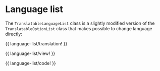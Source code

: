 <!-- ======================================================================
--- Search engine
title:          Language list
keywords:       language, list
description:    Language selection component of NgTranslation module.
--- Menu system
order:          60
text:           Language list
hidden:         false
umbel:          false
--- Page properties
id:             
document:       
layout:         layout-2-left
$-left:         #side-menu
searchable:     true
--- Side menu
side-menu-root:     /documentation
side-menu-header:   Documentation
side-menu-top:
side-menu-depth:    2
======================================================================= -->

# Language list

The `TranslatableLanguageList` class is a slightly modified version of the
`TranslatableOptionList` class that makes possible to change language directly:

{{ language-list/translation! }}

{{ language-list/view! }}

{{ language-list/code! }}
